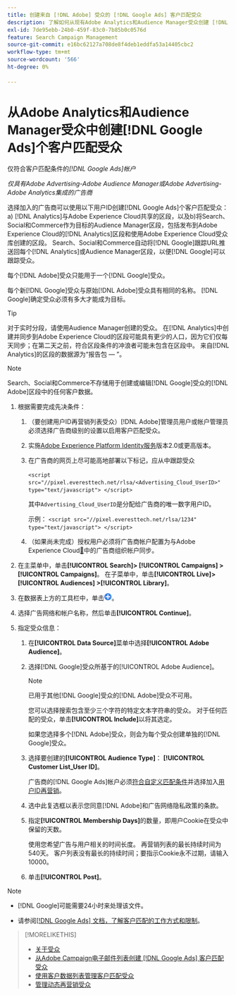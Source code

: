 ```yaml
---
title: 创建来自 [!DNL Adobe] 受众的 [!DNL Google Ads] 客户匹配受众
description: 了解如何从现有Adobe Analytics和Audience Manager受众创建 [!DNL Google Ads] 客户匹配受众。
exl-id: 7de95ebb-24b0-459f-83c0-7b85b0c0576d
feature: Search Campaign Management
source-git-commit: e16bc62127a708de8f4deb1eddfa53a14405cbc2
workflow-type: tm+mt
source-wordcount: '566'
ht-degree: 0%

---
```


# 从Adobe Analytics和Audience Manager受众中创建[!DNL Google Ads]个客户匹配受众

仅符合客户匹配条件的&#x200B;*[!DNL Google Ads]帐户*

*仅具有Adobe Advertising-Adobe Audience Manager或Adobe Advertising-Adobe Analytics集成的广告商*

选择加入的广告商可以使用以下用户ID创建[!DNL Google Ads]个客户匹配受众：a) [!DNL Analytics]与Adobe Experience Cloud共享的区段，以及b)将Search、Social和Commerce作为目标的Audience Manager区段，包括发布到Adobe Experience Cloud的[!DNL Analytics]区段和使用Adobe Experience Cloud受众库创建的区段。 Search、Social和Commerce自动将[!DNL Google]跟踪URL推送回每个[!DNL Analytics]或Audience Manager区段，以便[!DNL Google]可以跟踪受众。

每个[!DNL Adobe]受众只能用于一个[!DNL Google]受众。

每个新[!DNL Google]受众与原始[!DNL Adobe]受众具有相同的名称。 [!DNL Google]确定受众必须有多大才能成为目标。

>[!TIP]
>
>对于实时分段，请使用Audience Manager创建的受众。 在[!DNL Analytics]中创建并同步到Adobe Experience Cloud的区段可能具有更少的人口，因为它们仅每天同步；在第二天之前，符合区段条件的冲浪者可能未包含在区段中。 来自[!DNL Analytics]的区段的数据源为“报告包 — ”。

>[!NOTE]
>
>Search、Social和Commerce不存储用于创建或编辑[!DNL Google]受众的[!DNL Adobe]区段中的任何客户数据。

1. 根据需要完成先决条件：

   1. （要创建用户ID再营销列表受众）[!DNL Adobe]管理员用户或帐户管理员必须选择广告商级别的设置以启用客户匹配受众。

   1. 实施[Adobe Experience Platform Identity服务](https://experienceleague.adobe.com/docs/id-service/using/home.html)版本2.0或更高版本。

   1. 在广告商的网页上尽可能高地部署以下标记，应从中跟踪受众

      `<script src="//pixel.everesttech.net/rlsa/<Advertising_Cloud_UserID>" type="text/javascript"> </script>`

      其中`Advertising_Cloud_UserID`是分配给广告商的唯一数字用户ID。

      示例： `<script src="//pixel.everesttech.net/rlsa/1234" type="text/javascript"> </script>`

   1. （如果尚未完成）授权用户必须将广告商帐户配置为与Adobe Experience Cloud[&#128279;](/help/search-social-commerce/admin/sync-adobe-audiences.md)中的广告商组织帐户同步。

1. 在主菜单中，单击&#x200B;**[!UICONTROL Search]> [!UICONTROL Campaigns] >[!UICONTROL Campaigns]**。 在子菜单中，单击&#x200B;**[!UICONTROL Live]> [!UICONTROL Audiences] >[!UICONTROL Library]**。

1. 在数据表上方的工具栏中，单击![创建](/help/search-social-commerce/assets/add.png "创建")。

1. 选择广告网络和帐户名称，然后单击&#x200B;**[!UICONTROL Continue]**。

1. 指定受众信息：

   1. 在&#x200B;**[!UICONTROL Data Source]**&#x200B;菜单中选择&#x200B;**[!UICONTROL Adobe Audience]**。

   1. 选择[!DNL Google]受众所基于的[!UICONTROL Adobe Audience]。

      >[!NOTE]
      >
      >已用于其他[!DNL Google]受众的[!DNL Adobe]受众不可用。

      您可以选择搜索包含至少三个字符的特定文本字符串的受众。 对于任何匹配的受众，单击&#x200B;**[!UICONTROL Include]**&#x200B;以将其选定。

      如果您选择多个[!DNL Adobe]受众，则会为每个受众创建单独的[!DNL Google]受众。

   1. 选择要创建的&#x200B;**[!UICONTROL Audience Type]**： **[!UICONTROL Customer List_User ID]**。

      广告商的[!DNL Google Ads]帐户必须[符合自定义匹配条件](https://support.google.com/adspolicy/answer/6299717)并选择加入[用户ID再营销](https://support.google.com/google-ads/answer/9199250)。

   1. 选中此复选框以表示您同意[!DNL Adobe]和广告网络隐私政策的条款。

   1. 指定&#x200B;**[!UICONTROL Membership Days]**&#x200B;的数量，即用户Cookie在受众中保留的天数。

      使用您希望广告与用户相关的时间长度。 再营销列表的最长持续时间为540天。 客户列表没有最长的持续时间；要指示Cookie永不过期，请输入10000。

   1. 单击&#x200B;**[!UICONTROL Post]**。

>[!NOTE]
>
>* [!DNL Google]可能需要24小时来处理该文件。
>
>* 请参阅[[!DNL Google Ads] 文档，了解客户匹配的工作方式和限制](https://support.google.com/displayvideo/answer/9539301)。

>[!MORELIKETHIS]
>
>* [关于受众](audience-about.md)
>* [从Adobe Campaign电子邮件列表创建 [!DNL Google Ads] 客户匹配受众](google-audience-from-campaign-email-list.md)
>* [使用客户数据列表管理客户匹配受众](audience-from-customer-data-list.md)
>* [管理动态再营销受众](audience-dynamic-remarketing-manage.md)
